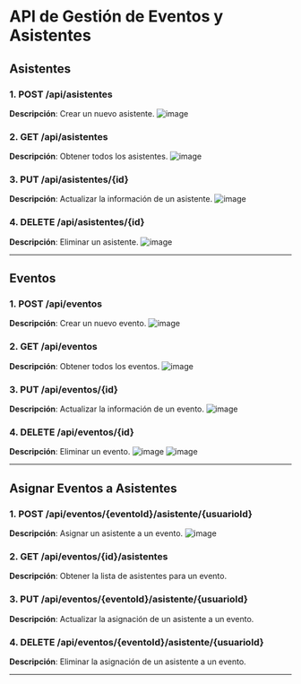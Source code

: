 # API de Gestión de Eventos y Asistentes

## Asistentes

### 1. **POST /api/asistentes**
**Descripción**: Crear un nuevo asistente.
![image](https://github.com/user-attachments/assets/a7a8d183-430c-4b9d-a893-e06cd7eff89b)


### 2. **GET /api/asistentes**
**Descripción**: Obtener todos los asistentes.
![image](https://github.com/user-attachments/assets/4abdfba7-8774-451b-aab3-f623a80c5f0b)

### 3. **PUT /api/asistentes/{id}**
**Descripción**: Actualizar la información de un asistente.
![image](https://github.com/user-attachments/assets/77d4bbcd-13c7-45b3-b04f-4db30c25af17)


### 4. **DELETE /api/asistentes/{id}**
**Descripción**: Eliminar un asistente.
![image](https://github.com/user-attachments/assets/be200e7f-a104-4717-b2d0-302d88ba28f3)

---

## Eventos

### 1. **POST /api/eventos**
**Descripción**: Crear un nuevo evento.
![image](https://github.com/user-attachments/assets/29076bb9-ec7f-4e19-bfa7-76e6046cd2d1)

### 2. **GET /api/eventos**
**Descripción**: Obtener todos los eventos.
![image](https://github.com/user-attachments/assets/95331958-5367-4162-b4f4-da9895fe53e9)

### 3. **PUT /api/eventos/{id}**
**Descripción**: Actualizar la información de un evento.
![image](https://github.com/user-attachments/assets/a5af9419-83ae-42de-993f-471d545c9a84)

### 4. **DELETE /api/eventos/{id}**
**Descripción**: Eliminar un evento.
![image](https://github.com/user-attachments/assets/ba36ffe2-f91d-4680-a945-c327d545928c)
![image](https://github.com/user-attachments/assets/a00718f9-e2a8-46bf-8eb7-850c3f99b057)

---

## Asignar Eventos a Asistentes

### 1. **POST /api/eventos/{eventoId}/asistente/{usuarioId}**
**Descripción**: Asignar un asistente a un evento.
![image](https://github.com/user-attachments/assets/da36385d-5fc0-4c95-a606-a997b657a94f)


### 2. **GET /api/eventos/{id}/asistentes**
**Descripción**: Obtener la lista de asistentes para un evento.

### 3. **PUT /api/eventos/{eventoId}/asistente/{usuarioId}**
**Descripción**: Actualizar la asignación de un asistente a un evento.

### 4. **DELETE /api/eventos/{eventoId}/asistente/{usuarioId}**
**Descripción**: Eliminar la asignación de un asistente a un evento.

---
